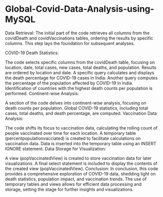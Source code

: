 # Global-Covid-Data-Analysis-using-MySQL

Data Retrieval: The initial part of the code retrieves all columns from the covidDeath and covidVaccinations tables, ordering the results by specific columns. This step lays the foundation for subsequent analyses.

COVID-19 Death Statistics:

The code selects specific columns from the covidDeath table, focusing on location, date, total cases, new cases, total deaths, and population. Results are ordered by location and date. A specific query calculates and displays the death percentage for COVID-19 cases in India. Another query computes the percentage of the population affected by COVID-19 in India. Identification of countries with the highest death counts per population is performed. Continent-wise Analysis:

A section of the code delves into continent-wise analysis, focusing on death counts per population. Global COVID-19 statistics, including total cases, total deaths, and death percentage, are computed. Vaccination Data Analysis:

The code shifts its focus to vaccination data, calculating the rolling count of people vaccinated over time for each location. A temporary table (percentpopulationvacciated) is created to facilitate calculations on vaccination data. Data is inserted into the temporary table using an INSERT IGNORE statement. Data Storage for Visualization:

A view (popVaccinatedView) is created to store vaccination data for later visualizations. A final select statement is included to display the contents of the created view (popVaccinatedView). Conclusion: In conclusion, this code provides a comprehensive exploration of COVID-19 data, shedding light on death statistics, population impact, and vaccination trends. The use of temporary tables and views allows for efficient data processing and storage, setting the stage for further insights and visualizations.
